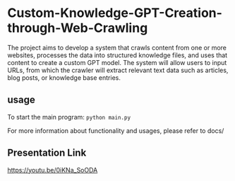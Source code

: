 # Custom-Knowledge-GPT-Creation-through-Web-Crawling
The project aims to develop a system that crawls content from one or more websites, processes the data into structured knowledge files, and uses that content to create a custom GPT model. The system will allow users to input URLs, from which the crawler will extract relevant text data such as articles, blog posts, or knowledge base entries. 

## usage
To start the main program:
`python main.py`

For more information about functionality and usages, please refer to docs/

## Presentation Link 
https://youtu.be/0iKNa_SoODA
